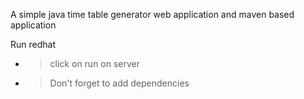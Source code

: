 A simple java time table generator web application and maven based application 

Run redhat 

 - > click on run on server
 - > Don't forget to add dependencies
 

